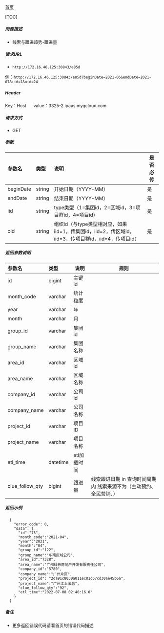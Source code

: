[首页](README.md)

[TOC]
    
##### 简要描述

- 线索与跟进趋势-跟进量

##### 请求URL
- ` http://172.16.46.125:30843/e85d `

例：` http://172.16.46.125:30843/e85d?beginDate=2021-06&endDate=2021-07&iid=1&oid=24 `

##### Header
Key：Host     
value：3325-2.ipaas.myqcloud.com
  
##### 请求方式
- GET 

##### 参数

|参数名|类型|说明|是否必传|
|:----    |:----- |:-----   |-----   |
|beginDate |string |开始日期（YYYY-MM）   |是|
|endDate |string |结束日期（YYYY-MM）    |是|
|iid |string |type类型（1=集团id，2=区域id，3=项目群id，4=项目id）    |是|
|oid |string |组织id（与type类型相对应，如果iid=1，传集团id，iid=2，传区域id，iid=3，传项目群id，iid=4，传项目id）    |是|



##### 返回参数说明 

|参数名|类型|说明|规则|
|:-----  |:-----|----- |----- |
|id |bigint   |主键id  |  |
|month_code |varchar   |统计粒度  |  |
|year |varchar   |年  |  |
|month |varchar   |月  |  |
|group_id |varchar   |集团id  |  |
|group_name |varchar   |集团名称  |  |
|area_id |varchar   |区域id  |  |
|area_name |varchar   |区域名称  |  |
|company_id |varchar   |公司id  |  |
|company_name |varchar   |公司名称  |  |
|project_id |varchar   |项目ID  |  |
|project_name |varchar   |项目名称  |  |
|etl_time |datetime   |etl加载时间  |  |
|clue_follow_qty |bigint   |跟进量  |线索跟进日期 in 查询时间周期内 线索来源不为（主动预约、全民营销、）|


##### 返回示例 

``` 
  {
    "error_code": 0,
    "data": {
	  "id":"73",
	  "month_code":"2021-04",
	  "year":"2021",
	  "month":"04",
	  "group_id":"122",
	  "group_name":"华南区域公司",
	  "area_id":"7328",
	  "area_name":"广州绿祎房地产开发有限责任公司",
	  "company_id":"5780",
	  "company_name":"广州片区",
      "project_id": "2da91c8030a011ec81c67cd30ae45b6a",
	  "project_name":"广州江上沄启",
	  "clue_follow_qty":"92",
	  "etl_time":"2022-07-08 02:40:16.0"
    }
  }
```

##### 备注 

- 更多返回错误代码请看首页的错误代码描述




